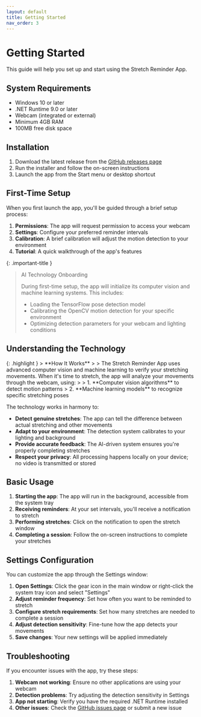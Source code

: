 ```yaml
---
layout: default
title: Getting Started
nav_order: 3
---
```


# Getting Started

This guide will help you set up and start using the Stretch Reminder App.

## System Requirements

- Windows 10 or later
- .NET Runtime 9.0 or later
- Webcam (integrated or external)
- Minimum 4GB RAM
- 100MB free disk space

## Installation

1. Download the latest release from the [GitHub releases page](https://github.com/nitin27may/StretchReminderApp/releases)
2. Run the installer and follow the on-screen instructions
3. Launch the app from the Start menu or desktop shortcut

## First-Time Setup

When you first launch the app, you'll be guided through a brief setup process:

1. **Permissions**: The app will request permission to access your webcam
2. **Settings**: Configure your preferred reminder intervals
3. **Calibration**: A brief calibration will adjust the motion detection to your environment
4. **Tutorial**: A quick walkthrough of the app's features

{: .important-title }
> AI Technology Onboarding
>
> During first-time setup, the app will initialize its computer vision and machine learning systems. This includes:
> - Loading the TensorFlow pose detection model
> - Calibrating the OpenCV motion detection for your specific environment
> - Optimizing detection parameters for your webcam and lighting conditions

## Understanding the Technology

<div class="code-example" markdown="1">
{: .highlight }
> **How It Works**
>
> The Stretch Reminder App uses advanced computer vision and machine learning to verify your stretching movements. When it's time to stretch, the app will analyze your movements through the webcam, using:
>
> 1. **Computer vision algorithms** to detect motion patterns
> 2. **Machine learning models** to recognize specific stretching poses
</div>

The technology works in harmony to:

- **Detect genuine stretches**: The app can tell the difference between actual stretching and other movements
- **Adapt to your environment**: The detection system calibrates to your lighting and background
- **Provide accurate feedback**: The AI-driven system ensures you're properly completing stretches
- **Respect your privacy**: All processing happens locally on your device; no video is transmitted or stored

## Basic Usage

1. **Starting the app**: The app will run in the background, accessible from the system tray
2. **Receiving reminders**: At your set intervals, you'll receive a notification to stretch
3. **Performing stretches**: Click on the notification to open the stretch window
4. **Completing a session**: Follow the on-screen instructions to complete your stretches

## Settings Configuration

You can customize the app through the Settings window:

1. **Open Settings**: Click the gear icon in the main window or right-click the system tray icon and select "Settings"
2. **Adjust reminder frequency**: Set how often you want to be reminded to stretch
3. **Configure stretch requirements**: Set how many stretches are needed to complete a session
4. **Adjust detection sensitivity**: Fine-tune how the app detects your movements
5. **Save changes**: Your new settings will be applied immediately

## Troubleshooting

If you encounter issues with the app, try these steps:

1. **Webcam not working**: Ensure no other applications are using your webcam
2. **Detection problems**: Try adjusting the detection sensitivity in Settings
3. **App not starting**: Verify you have the required .NET Runtime installed
4. **Other issues**: Check the [GitHub issues page](https://github.com/nitin27may/StretchReminderApp/issues) or submit a new issue